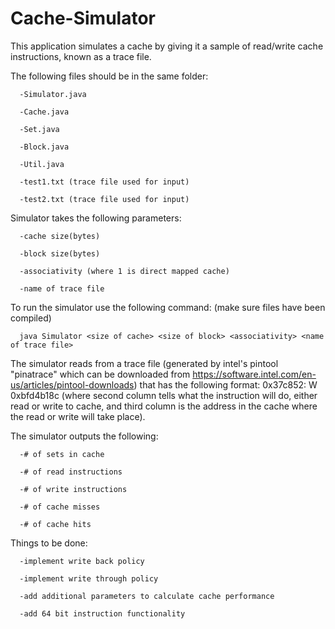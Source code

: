 # Cache-Simulator
This application simulates a cache by giving it a sample of read/write cache instructions, known as a trace file.

The following files should be in the same folder:

      -Simulator.java
   
      -Cache.java
   
      -Set.java
   
      -Block.java
   
      -Util.java
   
      -test1.txt (trace file used for input)
   
      -test2.txt (trace file used for input)
   

Simulator takes the following parameters:

      -cache size(bytes)
   
      -block size(bytes)
   
      -associativity (where 1 is direct mapped cache)
   
      -name of trace file
   

To run the simulator use the following command: (make sure files have been compiled)

      java Simulator <size of cache> <size of block> <associativity> <name of trace file>

The simulator reads from a trace file (generated by intel's pintool "pinatrace" which can
be downloaded from https://software.intel.com/en-us/articles/pintool-downloads) that 
has the following format: 0x37c852: W 0xbfd4b18c (where second column tells what the 
instruction will do, either read or write to cache, and third column is the address in the
cache where the read or write will take place).

The simulator outputs the following:

      -# of sets in cache
   
      -# of read instructions
   
      -# of write instructions
   
      -# of cache misses
   
      -# of cache hits

Things to be done:

      -implement write back policy
      
      -implement write through policy
      
      -add additional parameters to calculate cache performance
      
      -add 64 bit instruction functionality
